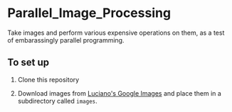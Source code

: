 # Parallel_Image_Processing

Take images and perform various expensive operations on them, as a test of embarassingly parallel programming.

## To set up

1. Clone this repository

1. Download images from [Luciano's Google Images]() and place them in a subdirectory called `images`.
